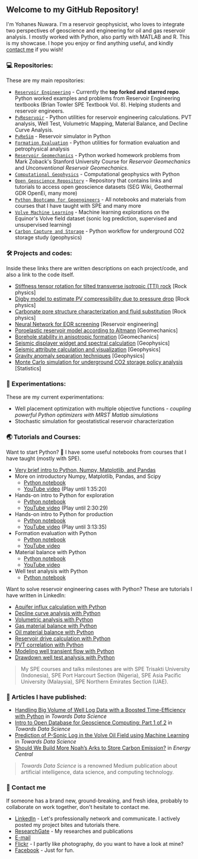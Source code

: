## Welcome to my GitHub Repository!

I'm Yohanes Nuwara. I'm a reservoir geophysicist, who loves to integrate two perspectives of geoscience and engineering for oil and gas reservoir analysis. I mostly worked with Python, also partly with MATLAB and R. This is my showcase. I hope you enjoy or find anything useful, and kindly [contact me](https://github.com/yohanesnuwara/yohanesnuwara#-contact-me) if you wish!

### 💻 Repositories:

These are my main repositories:

* [`Reservoir Engineering`](https://github.com/yohanesnuwara/reservoir-engineering) - Currently the **top forked and starred repo**. Python worked examples and problems from Reservoir Engineering textbooks (Brian Towler SPE Textbook Vol. 8). Helping students and reservoir engineers.
* [`PyReservoir`](https://github.com/yohanesnuwara/pyreservoir) - Python utilities for reservoir engineering calculations. PVT analysis, Well Test, Volumetric Mapping, Material Balance, and Decline Curve Analysis.
* [`PyReSim`](https://github.com/yohanesnuwara/pyresim) - Reservoir simulator in Python
* [`Formation Evaluation`](https://github.com/yohanesnuwara/formation-evaluation) - Python utilities for formation evaluation and petrophysical analysis
* [`Reservoir Geomechanics`](https://github.com/yohanesnuwara/reservoir-geomechanics) - Python worked homework problems from Mark Zoback's Stanford University Course for *Reservoir Geomechanics* and *Unconventional Reservoir Geomechanics*.
* [`Computational Geophysics`](https://github.com/yohanesnuwara/computational-geophysics) - Computational geophysics with Python
* [`Open Geoscience Repository`](https://github.com/yohanesnuwara/open-geoscience-repository) - Repository that contains links and tutorials to access open geoscience datasets (SEG Wiki, Geothermal GDR OpenEi, many more)
* [`Python Bootcamp for Geoengineers`](https://github.com/yohanesnuwara/python-bootcamp-for-geoengineers) - All notebooks and materials from courses that I have taught with SPE and many more
* [`Volve Machine Learning`](https://github.com/yohanesnuwara/volve-machine-learning) - Machine learning explorations on the Equinor's Volve field dataset (sonic log prediction, supervised and unsupervised learning)
* [`Carbon Capture and Storage`](https://github.com/yohanesnuwara/carbon-capture-and-storage) - Python workflow for underground CO2 storage study (geophysics)

### 🛠️ Projects and codes:

Inside these links there are written descriptions on each project/code, and also a link to the code itself.

* [Stiffness tensor rotation for tilted transverse isotropic (TTI) rock](https://github.com/yohanesnuwara/yohanesnuwara/blob/master/projects/Digby_Model_Rock_Physics.md) [Rock physics]
* [Digby model to estimate PV compressibility due to pressure drop](https://github.com/yohanesnuwara/yohanesnuwara/blob/master/projects/Poroelastic_Reservoir_Model.md) [Rock physics]
* [Carbonate pore structure characterization and fluid substitution]() [Rock physics]
* [Neural Network for EOR screening]() [Reservoir engineering]
* [Poroelastic reservoir model according to Altmann]() [Geomechanics]
* [Borehole stability in anisotropic formation]() [Geomechanics]
* [Seismic displayer widget and spectral calculation]() [Geophysics]
* [Seismic attribute calculation and visualization]() [Geophysics]
* [Gravity anomaly separation techniques]() [Geophysics]
* [Monte Carlo simulation for underground CO2 storage policy analysis]() [Statistics]

### 🧪 Experimentations:

These are my current experimentations: 

* Well placement optimization with multiple objective functions - *coupling powerful Python optimizers with MRST Matlab simulations*
* Stochastic simulation for geostatistical reservoir characterization

### 🌏 Tutorials and Courses:

Want to start Python? 🐍 I have some useful notebooks from courses that I have taught (mostly with SPE). 

* [Very brief intro to Python, Numpy, Matplotlib, and Pandas](bit.ly/python-brief-intro) 
* More on introductory Numpy, Matplotlib, Pandas, and Scipy
  * [Python notebook](https://colab.research.google.com/github/yohanesnuwara/python-bootcamp-for-geoengineers/blob/master/petroweek_notebooks/petroweek2020_unit1.ipynb)
  * [YouTube video](https://youtu.be/fLGX92Doiw4?list=PLuHj14O65bBAOIdS5AYAKU0Fz_G7tMz73&t=1701) (Play until 1:35:20)
* Hands-on intro to Python for exploration
  * [Python notebook](https://colab.research.google.com/github/yohanesnuwara/python-bootcamp-for-geoengineers/blob/master/petroweek_notebooks/petroweek2020_unit2.ipynb)
  * [YouTube video](https://youtu.be/fLGX92Doiw4?list=PLuHj14O65bBAOIdS5AYAKU0Fz_G7tMz73&t=6561) (Play until 2:30:29)
* Hands-on intro to Python for production
  * [Python notebook](https://colab.research.google.com/github/yohanesnuwara/python-bootcamp-for-geoengineers/blob/master/petroweek_notebooks/petroweek2020_unit3.ipynb)
  * [YouTube video](https://youtu.be/fLGX92Doiw4?list=PLuHj14O65bBAOIdS5AYAKU0Fz_G7tMz73&t=9842) (Play until 3:13:35)
* Formation evaluation with Python
  * [Python notebook](bit.ly/python-FE)
  * [YouTube video](https://youtu.be/hob5Hilj8sM?list=PLuHj14O65bBAOIdS5AYAKU0Fz_G7tMz73&t=668)
* Material balance with Python
  * [Python notebook](bit.ly/python-mbal)
  * [YouTube video](https://youtu.be/7AoExt4Ju1M?list=PLuHj14O65bBAOIdS5AYAKU0Fz_G7tMz73&t=383)
* Well test analysis with Python
  * [Python notebook](bit.ly/python-welltest)

Want to solve reservoir engineering cases with Python? These are tutorials I have written in LinkedIn:

* [Aquifer influx calculation with Python](https://www.linkedin.com/pulse/how-many-barrels-water-coming-our-reservoir-python-tutorial-nuwara/)
* [Decline curve analysis with Python](https://www.linkedin.com/pulse/decline-curve-analysis-python-yohanes-nuwara/)
* [Volumetric analysis with Python](https://www.linkedin.com/pulse/volumetrics-python-yohanes-nuwara/)
* [Gas material balance with Python](https://www.linkedin.com/pulse/gas-reservoir-material-balance-python-yohanes-nuwara/)
* [Oil material balance with Python](https://www.linkedin.com/pulse/oil-reservoir-material-balance-python-yohanes-nuwara/)
* [Reservoir drive calculation with Python](https://www.linkedin.com/pulse/identifying-reservoir-drives-python-yohanes-nuwara/)
* [PVT correlation with Python](https://www.linkedin.com/pulse/pvt-correlations-python-yohanes-nuwara/)
* [Modeling well transient flow with Python](https://www.linkedin.com/pulse/modeling-well-transient-flow-python-yohanes-nuwara/)
* [Drawdown well test analysis with Python](https://www.linkedin.com/pulse/well-test-analysis-python-part-1-drawdown-pressure-tests-nuwara/)

> My SPE courses and talks milestones are with SPE Trisakti University (Indonesia), SPE Port Harcourt Section (Nigeria), SPE Asia Pacific University (Malaysia), SPE Northern Emirates Section (UAE).

### 📰 Articles I have published:

* [Handling Big Volume of Well Log Data with a Boosted Time-Efficiency with Python](https://towardsdatascience.com/handling-big-volume-of-well-log-data-with-a-boosted-time-efficiency-with-python-dfe0319daf26) in *Towards Data Science* 
* [Intro to Open Database for Geoscience Computing: Part 1 of 2](https://towardsdatascience.com/intro-to-open-database-for-geoscience-computing-part-1-of-2-2ad214fc2388) in *Towards Data Science* 
* [Prediction of P-Sonic Log in the Volve Oil Field using Machine Learning](https://towardsdatascience.com/prediction-of-p-sonic-log-in-the-volve-oil-field-using-machine-learning-9a4afdb92fe8) in *Towards Data Science*
* [Should We Build More Noah’s Arks to Store Carbon Emission?](https://energycentral.com/c/ec/should-we-build-more-noah%E2%80%99s-arks-store-carbon-emission) in *Energy Central*

> *Towards Data Science* is a renowned Medium publication about artificial intelligence, data science, and computing technology.

### 💬 Contact me

If someone has a brand new, ground-breaking, and fresh idea, probably to collaborate on work together, don't hesitate to contact me. 

* [LinkedIn](www.linkedin.com/in/yohanesnuwara) - Let's professionally network and communicate. I actively posted my project bites and tutorials there.
* [ResearchGate](https://www.researchgate.net/profile/Ignatius_Nuwara) - My researches and publications
* [E-mail](ign.nuwara97@gmail.com)
* [Flickr](https://www.flickr.com/photos/yohanesnuwara/) - I partly like photography, do you want to have a look at mine?
* [Facebook](facebook.com/yohanesnuwara) - Just for fun. 

<!--

## My Projects and Works

|No.|Project|Progress Bar|Description|
|:--:|:--:|:--:|:--:|
|1|*[PyReservoir](https://github.com/yohanesnuwara/pyreservoir)* <img align="left" width="30" height="30" src="https://user-images.githubusercontent.com/51282928/88046259-021b1780-cb7a-11ea-8b00-e091fc9f142a.gif">|![50%](https://progress-bar.dev/50)|Python utilities for reservoir engineering calculations (PVT, volumetric mapping, well test, material balance, decline curve analysis)|
|2|*[reservoir-engineering](https://github.com/yohanesnuwara/reservoir-engineering)*|![85%](https://progress-bar.dev/85)|Python worked examples and problems from Reservoir Engineering textbooks (Brian Towler SPE Textbook Vol. 8, etc.)|
|3|*[PyReSim](https://github.com/yohanesnuwara/pyresim)* <img align="left" width="30" height="30" src="https://user-images.githubusercontent.com/51282928/88046259-021b1780-cb7a-11ea-8b00-e091fc9f142a.gif">|![40%](https://progress-bar.dev/40)|Step-by-step simulator using Python|
|4|*[Open Geoscience Repository](https://github.com/yohanesnuwara/open-geoscience-repository)*|![100%](https://progress-bar.dev/100)|Open geoscience computing of open geoscience datasets available in open databases from Google Drive, SEG Wiki, and US DoE Geothermal Data Repository OpenEi|
|5|*reservoir-geomechanics*|![95%](https://progress-bar.dev/95)|Python worked solutions of Prof. Mark Zoback's Reservoir Geomechanics course (StanfordOnline: GEOPHYSX0001) homeworks|
|6|*seis-util* <img align="left" width="30" height="30" src="https://user-images.githubusercontent.com/51282928/88046259-021b1780-cb7a-11ea-8b00-e091fc9f142a.gif">|![50%](https://progress-bar.dev/50)|Python utilities for seismic attributes computation and seismic displayer API widget|
|7|Neural Network for EOR Screening|![85%](https://progress-bar.dev/85)|Application of NN for EOR Screening|
|8|Gravity Anomaly Separation|![100%](https://progress-bar.dev/100)|Separation of Bouguer gravity anomaly into regional and residual anomalies using Moving Average and Second Vertical Derivative|
|9|Rotation of TTI Anisotropy|![95%](https://progress-bar.dev/95)|Rotation of 6x6 stiffness tensor of Tilted-Transverse Isotropy (TTI) medium|
|10|Carbon Capture and Storage|![100%](https://progress-bar.dev/100)|Geoscience in CCS. Originally my BSc thesis and will be presented in EAGE 2020 Amsterdam|
|11|Monte-Carlo Simulation for CCS Global Goal|![100%](https://progress-bar.dev/100)|Statistical approach to evaluate a policy|


<!--
**yohanesnuwara/yohanesnuwara** is a ✨ _special_ ✨ repository because its `README.md` (this file) appears on your GitHub profile.

<div>
<img src="https://user-images.githubusercontent.com/51282928/85827088-bb6f1300-b7af-11ea-9a1f-eed08adddaff.png" width="300"/>
</div>

**Connect with me**<br><br> [![Foo](https://user-images.githubusercontent.com/51282928/89332355-7b0f8880-d6bd-11ea-92ae-57f147d40387.png)](https://www.linkedin.com/in/yohanesnuwara/)      [![Foo](https://user-images.githubusercontent.com/51282928/89332544-c2961480-d6bd-11ea-896e-041e8793341e.png)](ign.nuwara97@gmail.com) 

About Me

👋 Hi, my name is Yohanes Nuwara. In the meantime, I am working as a reservoir geophysicist. I have B.Sc in Geophysics (2019). I solved problems in Oil and Gas using Python as my main programming language. I am deeply interested in the application of Python to numerical computation for reservoir studies, modeling, and simulation for engineering. I am also interested in machine learning for oil and gas application. 

<div><img src="https://user-images.githubusercontent.com/51282928/87218376-3faec200-c37c-11ea-807a-c996c2316b7b.jpg" width="30"/></div> 

[LinkedIn](https://www.linkedin.com/in/yohanesnuwara)

<div><img src="https://user-images.githubusercontent.com/51282928/87218513-ad0f2280-c37d-11ea-9a7e-76fc333c6b35.png" width="30"/></div>

[ign.nuwara97@gmail.com](ign.nuwara97@gmail.com)

Here are some ideas to get you started:

- 🔭 I’m currently working on ...
- 🌱 I’m currently learning ...
- 👯 I’m looking to collaborate on ...
- 🤔 I’m looking for help with ...
- 💬 Ask me about ...
- 📫 How to reach me: ...
- 😄 Pronouns: ...
- ⚡ Fun fact: ...
-->
